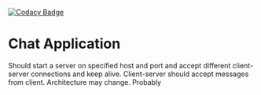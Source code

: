 [![Codacy Badge](https://app.codacy.com/project/badge/Grade/0e46a23036964dc282852b6ec9347ba0)](https://app.codacy.com/gh/eskil4152/ChatApplication/dashboard?utm_source=gh&utm_medium=referral&utm_content=&utm_campaign=Badge_grade)

# Chat Application

Should start a server on specified host and port and accept different client-server connections and keep alive. Client-server should accept messages from client.
Architecture may change. Probably
